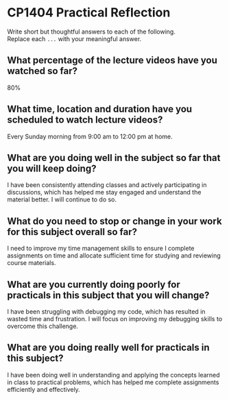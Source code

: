 # CP1404 Practical Reflection

Write short but thoughtful answers to each of the following.  
Replace each `...` with your meaningful answer.

## What percentage of the lecture videos have you watched so far?

80%

## What time, location and duration have you scheduled to watch lecture videos?

Every Sunday morning from 9:00 am to 12:00 pm at home.

## What are you doing well in the subject so far that you will keep doing?

I have been consistently attending classes and actively participating in discussions, which has helped me stay engaged and understand the material better. I will continue to do so.

## What do you need to stop or change in your work for this subject overall so far?

I need to improve my time management skills to ensure I complete assignments on time and allocate sufficient time for studying and reviewing course materials.

## What are you currently doing poorly for practicals in this subject that you will change?

I have been struggling with debugging my code, which has resulted in wasted time and frustration. I will focus on improving my debugging skills to overcome this challenge.

## What are you doing really well for practicals in this subject?

I have been doing well in understanding and applying the concepts learned in class to practical problems, which has helped me complete assignments efficiently and effectively.
